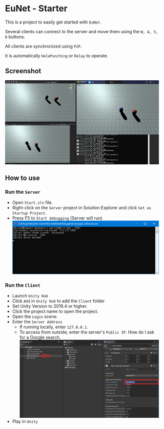 # EuNet - Starter

This is a project to easily get started with `EuNet`.

Several clients can connect to the server and move them using the `W, A, S, D` buttons.

All clients are synchronized using `P2P`.

It is automatically `HolePunching` or `Relay` to operate.

## Screenshot
![image](https://github.com/zestylife/EuNet-Starter/blob/master/Starter.gif)

## How to use

### Run the `Server`
* Open `Start.sln` file.
* Right-click on the `Server` project in Solution Explorer and click `Set as Startup Project`.
* Press F5 to `Start debugging` (Server will run)
![image](https://github.com/zestylife/EuNet-Starter/blob/master/Doc/ServerConsole.png)

### Run the `Client`
* Launch `Unity Hub`
* Click `Add` in `Unity Hub` to add the `Client` folder
* Set Unity Version to 2019.4 or higher.
* Click the project name to open the project.
* Open the `Login` scene.
* Enter the `Server Address`
  * If running locally, enter `127.0.0.1`.
  * To access from outside, enter the server's `Public IP`. How do I ask for a Google search.
![image](https://github.com/zestylife/EuNet-Starter/blob/master/Doc/SetupAddress.png)
* Play in `Unity`